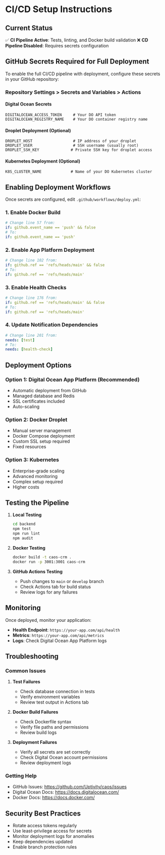 # CI/CD Setup Instructions

## Current Status
✅ **CI Pipeline Active**: Tests, linting, and Docker build validation
❌ **CD Pipeline Disabled**: Requires secrets configuration

## GitHub Secrets Required for Full Deployment

To enable the full CI/CD pipeline with deployment, configure these secrets in your GitHub repository:

### Repository Settings > Secrets and Variables > Actions

#### Digital Ocean Secrets
```
DIGITALOCEAN_ACCESS_TOKEN     # Your DO API token
DIGITALOCEAN_REGISTRY_NAME    # Your DO container registry name
```

#### Droplet Deployment (Optional)
```
DROPLET_HOST                  # IP address of your droplet
DROPLET_USER                  # SSH username (usually root)
DROPLET_SSH_KEY              # Private SSH key for droplet access
```

#### Kubernetes Deployment (Optional)
```
K8S_CLUSTER_NAME             # Name of your DO Kubernetes cluster
```

## Enabling Deployment Workflows

Once secrets are configured, edit `.github/workflows/deploy.yml`:

### 1. Enable Docker Build
```yaml
# Change line 57 from:
if: github.event_name == 'push' && false
# To:
if: github.event_name == 'push'
```

### 2. Enable App Platform Deployment
```yaml
# Change line 102 from:
if: github.ref == 'refs/heads/main' && false
# To:
if: github.ref == 'refs/heads/main'
```

### 3. Enable Health Checks
```yaml
# Change line 176 from:
if: github.ref == 'refs/heads/main' && false
# To:
if: github.ref == 'refs/heads/main'
```

### 4. Update Notification Dependencies
```yaml
# Change line 201 from:
needs: [test]
# To:
needs: [health-check]
```

## Deployment Options

### Option 1: Digital Ocean App Platform (Recommended)
- Automatic deployment from GitHub
- Managed database and Redis
- SSL certificates included
- Auto-scaling

### Option 2: Docker Droplet
- Manual server management
- Docker Compose deployment
- Custom SSL setup required
- Fixed resources

### Option 3: Kubernetes
- Enterprise-grade scaling
- Advanced monitoring
- Complex setup required
- Higher costs

## Testing the Pipeline

1. **Local Testing**
   ```bash
   cd backend
   npm test
   npm run lint
   npm audit
   ```

2. **Docker Testing**
   ```bash
   docker build -t caos-crm .
   docker run -p 3001:3001 caos-crm
   ```

3. **GitHub Actions Testing**
   - Push changes to `main` or `develop` branch
   - Check Actions tab for build status
   - Review logs for any failures

## Monitoring

Once deployed, monitor your application:

- **Health Endpoint**: `https://your-app.com/api/health`
- **Metrics**: `https://your-app.com/api/metrics`
- **Logs**: Check Digital Ocean App Platform logs

## Troubleshooting

### Common Issues

1. **Test Failures**
   - Check database connection in tests
   - Verify environment variables
   - Review test output in Actions tab

2. **Docker Build Failures**
   - Check Dockerfile syntax
   - Verify file paths and permissions
   - Review build logs

3. **Deployment Failures**
   - Verify all secrets are set correctly
   - Check Digital Ocean account permissions
   - Review deployment logs

### Getting Help

- GitHub Issues: https://github.com/Uptivity/caos/issues
- Digital Ocean Docs: https://docs.digitalocean.com/
- Docker Docs: https://docs.docker.com/

## Security Best Practices

- Rotate access tokens regularly
- Use least-privilege access for secrets
- Monitor deployment logs for anomalies
- Keep dependencies updated
- Enable branch protection rules